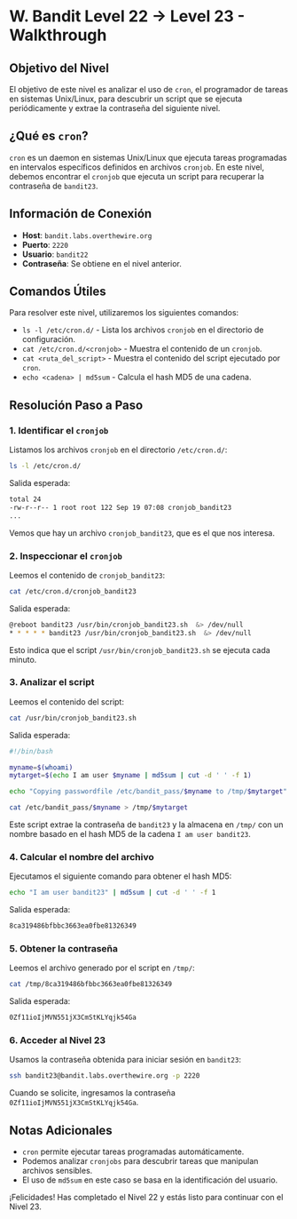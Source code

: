 # W. Bandit Level 22 → Level 23 - Walkthrough

## Objetivo del Nivel

El objetivo de este nivel es analizar el uso de `cron`, el programador de tareas en sistemas Unix/Linux, para descubrir un script que se ejecuta periódicamente y extrae la contraseña del siguiente nivel.

## ¿Qué es `cron`?

`cron` es un daemon en sistemas Unix/Linux que ejecuta tareas programadas en intervalos específicos definidos en archivos `cronjob`. En este nivel, debemos encontrar el `cronjob` que ejecuta un script para recuperar la contraseña de `bandit23`.

## Información de Conexión

- **Host**: `bandit.labs.overthewire.org`
- **Puerto**: `2220`
- **Usuario**: `bandit22`
- **Contraseña**: Se obtiene en el nivel anterior.

## Comandos Útiles

Para resolver este nivel, utilizaremos los siguientes comandos:

- `ls -l /etc/cron.d/` - Lista los archivos `cronjob` en el directorio de configuración.
- `cat /etc/cron.d/<cronjob>` - Muestra el contenido de un `cronjob`.
- `cat <ruta_del_script>` - Muestra el contenido del script ejecutado por `cron`.
- `echo <cadena> | md5sum` - Calcula el hash MD5 de una cadena.

## Resolución Paso a Paso

### 1. Identificar el `cronjob`

Listamos los archivos `cronjob` en el directorio `/etc/cron.d/`:

```sh
ls -l /etc/cron.d/
```

Salida esperada:

```sh
total 24
-rw-r--r-- 1 root root 122 Sep 19 07:08 cronjob_bandit23
...
```

Vemos que hay un archivo `cronjob_bandit23`, que es el que nos interesa.

### 2. Inspeccionar el `cronjob`

Leemos el contenido de `cronjob_bandit23`:

```sh
cat /etc/cron.d/cronjob_bandit23
```

Salida esperada:

```sh
@reboot bandit23 /usr/bin/cronjob_bandit23.sh  &> /dev/null
* * * * * bandit23 /usr/bin/cronjob_bandit23.sh  &> /dev/null
```

Esto indica que el script `/usr/bin/cronjob_bandit23.sh` se ejecuta cada minuto.

### 3. Analizar el script

Leemos el contenido del script:

```sh
cat /usr/bin/cronjob_bandit23.sh
```

Salida esperada:

```sh
#!/bin/bash

myname=$(whoami)
mytarget=$(echo I am user $myname | md5sum | cut -d ' ' -f 1)

echo "Copying passwordfile /etc/bandit_pass/$myname to /tmp/$mytarget"

cat /etc/bandit_pass/$myname > /tmp/$mytarget
```

Este script extrae la contraseña de `bandit23` y la almacena en `/tmp/` con un nombre basado en el hash MD5 de la cadena `I am user bandit23`.

### 4. Calcular el nombre del archivo

Ejecutamos el siguiente comando para obtener el hash MD5:

```sh
echo "I am user bandit23" | md5sum | cut -d ' ' -f 1
```

Salida esperada:

```sh
8ca319486bfbbc3663ea0fbe81326349
```

### 5. Obtener la contraseña

Leemos el archivo generado por el script en `/tmp/`:

```sh
cat /tmp/8ca319486bfbbc3663ea0fbe81326349
```

Salida esperada:

```sh
0Zf11ioIjMVN551jX3CmStKLYqjk54Ga
```

### 6. Acceder al Nivel 23

Usamos la contraseña obtenida para iniciar sesión en `bandit23`:

```sh
ssh bandit23@bandit.labs.overthewire.org -p 2220
```

Cuando se solicite, ingresamos la contraseña `0Zf11ioIjMVN551jX3CmStKLYqjk54Ga`.

## Notas Adicionales

- `cron` permite ejecutar tareas programadas automáticamente.
- Podemos analizar `cronjobs` para descubrir tareas que manipulan archivos sensibles.
- El uso de `md5sum` en este caso se basa en la identificación del usuario.

¡Felicidades! Has completado el Nivel 22 y estás listo para continuar con el Nivel 23.

